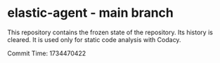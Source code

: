 # elastic-agent - main branch

This repository contains the frozen state of the repository.
Its history is cleared. It is used only for static code
analysis with Codacy.

Commit Time: 1734470422